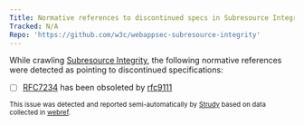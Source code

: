 ```yaml
---
Title: Normative references to discontinued specs in Subresource Integrity
Tracked: N/A
Repo: 'https://github.com/w3c/webappsec-subresource-integrity'
---
```


While crawling [Subresource Integrity](https://w3c.github.io/webappsec-subresource-integrity/), the following normative references were detected as pointing to discontinued specifications:
* [ ] [RFC7234](https://httpwg.org/specs/rfc7234.html) has been obsoleted by [rfc9111](https://httpwg.org/specs/rfc9111.html)

<sub>This issue was detected and reported semi-automatically by [Strudy](https://github.com/w3c/strudy/) based on data collected in [webref](https://github.com/w3c/webref/).</sub>
